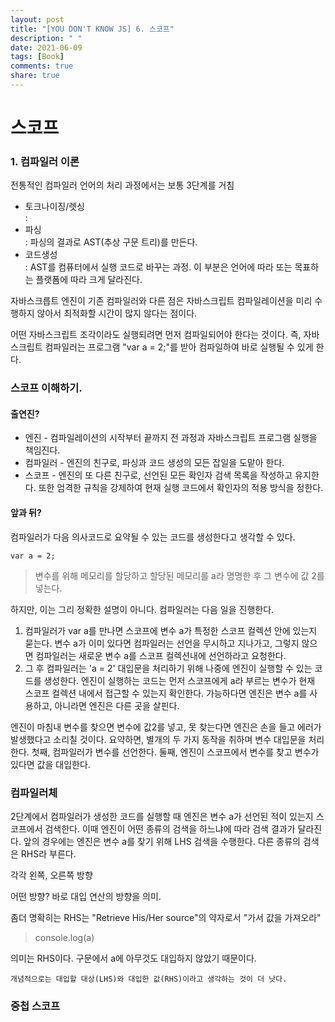 ```yaml
---
layout: post
title: "[YOU DON'T KNOW JS] 6. 스코프"
description: " "
date: 2021-06-09
tags: [Book]
comments: true
share: true
---
```


# 스코프

### 1. 컴파일러 이론

전통적인 컴파일러 언어의 처리 과정에서는 보통 3단계를 거침

- 토크나이징/렛싱  
  : 
- 파싱  
  : 파싱의 결과로 AST(추상 구문 트리)를 만든다.
- 코드생성  
  : AST를 컴퓨터에서 실행 코드로 바꾸는 과정. 이 부분은 언어에 따라 또는 목표하는 플랫폼에 따라 크게 달라진다.

자바스크릅트 엔진이 기존 컴파일러와 다른 점은 자바스크립트 컴파일레이션을 미리 수행하지 않아서 최적화할 시간이 많지 않다는 점이다.

어떤 자바스크립트 조각이라도 실행되려면 먼저 컴파일되어야 한다는 것이다. 즉, 자바스크립트 컴파일러는 프로그램 "var a = 2;"를 받아 컴파일하여 바로 실행될 수 있게 한다.



### 스코프 이해하기.

#### 출연진?

- 엔진 - 컴파일레이션의 시작부터 끝까지 전 과정과 자바스크립트 프로그램 실행을 책임진다.
- 컴파일러 - 엔진의 친구로, 파싱과 코드 생성의 모든 잡일을 도맡아 한다.
- 스코프 - 엔진의 또 다른 친구로, 선언된 모든 확인자 검색 목록을 작성하고 유지한다. 또한 엄격한 규칙을 강제하여 현재 실행 코드에서 확인자의 적용 방식을 정한다.

#### 앞과 뒤?



컴파일러가 다음 의사코드로 요약될 수 있는 코드를 생성한다고 생각할 수 있다.

`var a = 2;`

> 변수를 위해 메모리를 할당하고 할당된 메모리를 a라 명명한 후 그 변수에 값 2를 넣는다.

하지만, 이는 그리 정확한 설명이 아니다. 컴파일러는 다음 일을 진행한다.



1. 컴파일러가 var a를 만나면 스코프에 변수 a가 특정한 스코프 컬렉션 안에 있는지 묻는다. 변수 a가 이미 있다면 컴파일러는 선언을 무시하고 지나가고, 그렇지 않으면 컴파일러는 새로운 변수 a를 스코프 컬렉션내에 선언하라고 요청한다.
2. 그 후 컴파일러는  'a = 2' 대입문을 처리하기 위해 나중에 엔진이 실행할 수 있는 코드를 생성한다. 엔진이 실행하는 코드는 먼저 스코프에게 a라 부르는 변수가 현재 스코프 컬렉션 내에서 접근할 수 있는지 확인한다. 가능하다면 엔진은 변수 a를 사용하고, 아니라면 엔진은 다른 곳을 살핀다.



엔진이 마침내 변수를 찾으면 변수에 값2를 넣고, 못 찾는다면 엔진은 손을 들고 에러가 발생했다고 소리칠 것이다. 요약하면, 별개의 두 가지 동작을 취하며 변수 대입문을 처리한다. 첫째, 컴파일러가 변수를 선언한다. 둘째, 엔진이 스코프에서 변수를 찾고 변수가 있다면 값을 대입한다.



### 컴파일러체

2단계에서 컴파일러가 생성한 코드를 실행할 때 엔진은 변수 a가 선언된 적이 있는지 스코프에서 검색한다. 이때 엔진이 어떤 종류의 검색을 하느냐에 따라 검색 결과가 달라진다. 앞의 경우에는 엔진은 변수 a를 찾기 위해 LHS 검색을 수행한다. 다른 종류의 검색은 RHS라 부른다.

각각 왼쪽, 오른쪽 방향

어떤 방향? 바로 대입 연산의 방향을 의미.

좀더 명확히는 RHS는 "Retrieve His/Her source"의 약자로서 "가서 값을 가져오라"

> console.log(a)

의미는 RHS이다. 구문에서 a에 아무것도 대입하지 않았기 때문이다.

`개념적으로는 대입할 대상(LHS)와 대입한 값(RHS)이라고 생각하는 것이 더 낫다.`



### 중첩 스코프